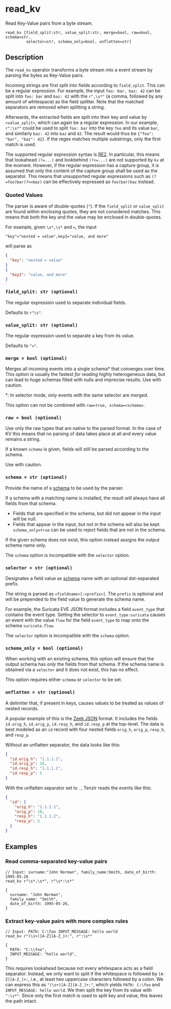 # read_kv

Read Key-Value pairs from a byte stream.

```tql
read_kv [field_split:str, value_split:str, merge=bool, raw=bool, schema=str,
         selector=str, schema_only=bool, unflatten=str]
```

## Description

The `read_kv` operator transforms a byte stream into a event stream by parsing
the bytes as Key-Value pairs.

Incoming strings are first split into fields according to `field_split`. This
can be a regular expression. For example, the input `foo: bar, baz: 42` can be
split into `foo: bar` and `baz: 42` with the `r",\s*"` (a comma, followed by any
amount of whitespace) as the field splitter. Note that the matched separators
are removed when splitting a string.

Afterwards, the extracted fields are split into their key and value by
`<value_split>`, which can again be a regular expression. In our example,
`r":\s*"` could be used to split `foo: bar` into the key `foo` and its value
`bar`, and similarly `baz: 42` into `baz` and `42`. The result would thus be
`{"foo": "bar", "baz": 42}`. If the regex matches multiple substrings, only the
first match is used.

The supported regular expression syntax is
[RE2](https://github.com/google/re2/wiki/Syntax). In particular, this means that
lookahead `(?=...)` and lookbehind `(?<=...)` are not supported by `kv` at the
moment. However, if the regular expression has a capture group, it is assumed
that only the content of the capture group shall be used as the separator. This
means that unsupported regular expressions such as `(?=foo)bar(?<=baz)` can be
effectively expressed as `foo(bar)baz` instead.

### Quoted Values

The parser is aware of double-quotes (`"`). If the `field_split` or
`value_split` are found within enclosing quotes, they are not considered
matches. This means that both the key and the value may be enclosed in
double-quotes.

For example, given `\s*,\s*` and `=`, the input

```
"key"="nested = value",key2="value, and more"
```
will parse as
```json
{
  "key": "nested = value"
}
{
  "key2": "value, and more"
}
```

### `field_split: str (optional)`

The regular expression used to separate individual fields.

Defaults to `r"\s"`.

### `value_split: str (optional)`

The regular expression used to separate a key from its value.

Defaults to `"="`.

### `merge = bool (optional)`

Merges all incoming events into a single schema\* that converges over time. This
option is usually the fastest *for reading* highly heterogeneous data, but can
lead to huge schemas filled with nulls and imprecise results. Use with caution.

\*: In selector mode, only events with the same selector are merged.

This option can not be combined with `raw=true, schema=<schema>`.

### `raw = bool (optional)`

Use only the raw types that are native to the parsed format. In the case of KV
this means that no parsing of data takes place at all and every value remains a
string.

If a known `schema` is given, fields will still be parsed according to the
schema.

Use with caution.

### `schema = str (optional)`

Provide the name of a [schema](../../data-model/schemas.md) to be used by the
parser.

If a schema with a matching name is installed, the result will always have all
fields from that schema.
* Fields that are specified in the schema, but did not appear in the input will
  be null.
* Fields that appear in the input, but not in the schema will also be kept.
`schema_only=true` can be used to reject fields that are not in the schema.

If the given schema does not exist, this option instead assigns the output
schema name only.

The `schema` option is incompatible with the `selector` option.

### `selector = str (optional)`

Designates a field value as [schema](../../data-model/schemas.md) name with an
optional dot-separated prefix.

The string is parsed as `<fieldname>[:<prefix>]`. The `prefix` is optional and
will be prepended to the field value to generate the schema name.

For example, the Suricata EVE JSON format includes a field `event_type` that
contains the event type. Setting the selector to `event_type:suricata` causes an
event with the value `flow` for the field `event_type` to map onto the schema
`suricata.flow`.

The `selector` option is incompatible with the `schema` option.

### `schema_only = bool (optional)`

When working with an existing schema, this option will ensure that the output
schema has *only* the fields from that schema. If the schema name is obtained
via a `selector` and it does not exist, this has no effect.

This option requires either `schema` or `selector` to be set.

### `unflatten = str (optional)`

A delimiter that, if present in keys, causes values to be treated as values of
nested records.

A popular example of this is the [Zeek JSON](read_zeek_json.md) format. It
includes the fields `id.orig_h`, `id.orig_p`, `id.resp_h`, and `id.resp_p` at
the top-level. The data is best modeled as an `id` record with four nested
fields `orig_h`, `orig_p`, `resp_h`, and `resp_p`.

Without an unflatten separator, the data looks like this:

```json title="Without unflattening"
{
  "id.orig_h": "1.1.1.1",
  "id.orig_p": 10,
  "id.resp_h": "1.1.1.2",
  "id.resp_p": 5
}
```

With the unflatten separator set to `.`, Tenzir reads the events like this:

```json title="With 'unflatten'"
{
  "id": {
    "orig_h": "1.1.1.1",
    "orig_p": 10,
    "resp_h": "1.1.1.2",
    "resp_p": 5
  }
}
```

## Examples

### Read comma-separated key-value pairs

```tql
// Input: surname:"John Norman", family_name:Smith, date_of_birth: 1995-05-26
read_kv r"\s*,\s*", r"\s*:\s*"
```

```tql
{
  surname: "John Norman",
  family_name: "Smith",
  date_of_birth: 1995-05-26,
}
```

### Extract key-value pairs with more complex rules

```tql
// Input: PATH: C:\foo INPUT_MESSAGE: hello world
read_kv r"(\s+)[A-Z][A-Z_]+:", r":\s*"
```

```tql
{
  PATH: "C:\\foo",
  INPUT_MESSAGE: "hello world",
}
```

This requires lookahead because not every whitespace acts as a field separator.
Instead, we only want to split if the whitespace is followed by `[A-Z][A-Z_]+:`,
i.e., at least two uppercase characters followed by a colon. We can express this
as `"(\s+)[A-Z][A-Z_]+:"`, which yields `PATH: C:\foo` and `INPUT_MESSAGE: hello
world`. We then split the key from its value with `":\s*"`. Since only the first
match is used to split key and value, this leaves the path intact.
